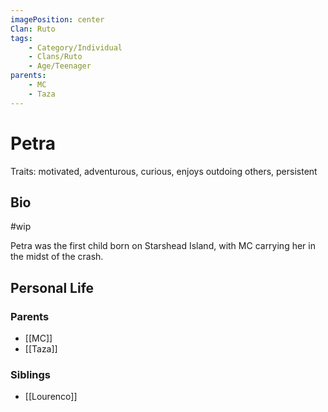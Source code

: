 ```yaml
---
imagePosition: center
Clan: Ruto
tags:
    - Category/Individual
    - Clans/Ruto
    - Age/Teenager
parents:
    - MC
    - Taza
---
```


# Petra

Traits: motivated, adventurous, curious, enjoys outdoing others, persistent

## Bio
#wip

Petra was the first child born on Starshead Island, with MC carrying her in the midst of the crash.



## Personal Life

### Parents

-   [[MC]]
-   [[Taza]]

### Siblings

-   [[Lourenco]]
